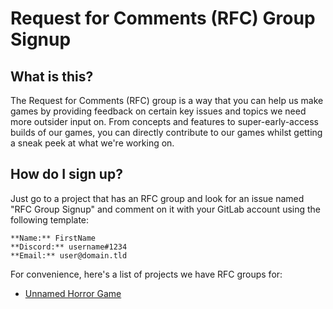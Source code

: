 # Request for Comments (RFC) Group Signup

## What is this?

The Request for Comments (RFC) group is a way that you can help us make games by providing feedback on certain key issues and topics we need more outsider input on. From concepts and features to super-early-access builds of our games, you can directly contribute to our games whilst getting a sneak peek at what we're working on.

## How do I sign up?

Just go to a project that has an RFC group and look for an issue named "RFC Group Signup" and comment on it with your GitLab account using the following template:

```
**Name:** FirstName
**Discord:** username#1234
**Email:** user@domain.tld
```

For convenience, here's a list of projects we have RFC groups for:

- [Unnamed Horror Game](https://gitlab.com/blue-bean-games/unnamed-horror-game/-/issues/9)
